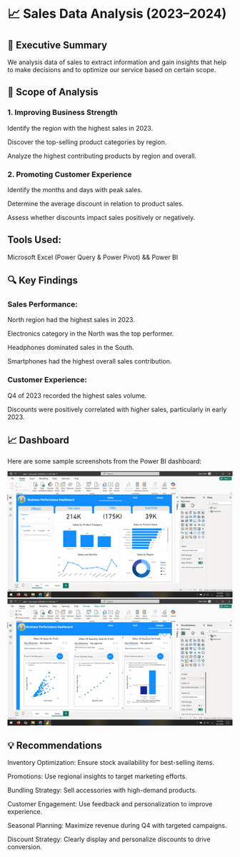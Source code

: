 # 📈 Sales Data Analysis  (2023–2024)
## 📝 Executive Summary
We analysis data of sales to extract information and gain insights that help to make decisions and to optimize our service based on certain scope.

## 🎯 Scope of Analysis
### 1. Improving Business Strength
Identify the region with the highest sales in 2023.

Discover the top-selling product categories by region.

Analyze the highest contributing products by region and overall.

### 2. Promoting Customer Experience
Identify the months and days with peak sales.

Determine the average discount in relation to product sales.

Assess whether discounts impact sales positively or negatively.

## Tools Used:

Microsoft Excel (Power Query & Power Pivot) && Power BI

## 🔍 Key Findings
### Sales Performance:
North region had the highest sales in 2023.

Electronics category in the North was the top performer.

Headphones dominated sales in the South.

Smartphones had the highest overall sales contribution.

### Customer Experience:
Q4 of 2023 recorded the highest sales volume.

Discounts were positively correlated with higher sales, particularly in early 2023.
## 📈 Dashboard  
Here are some sample screenshots from the Power BI dashboard:  

![sales](IMAGE/2025-08-07(11).png)  
![profit](IMAGE/2025-08-07(13).png)  

## 💡 Recommendations
Inventory Optimization: Ensure stock availability for best-selling items.

Promotions: Use regional insights to target marketing efforts.

Bundling Strategy: Sell accessories with high-demand products.

Customer Engagement: Use feedback and personalization to improve experience.

Seasonal Planning: Maximize revenue during Q4 with targeted campaigns.

Discount Strategy: Clearly display and personalize discounts to drive conversion.
